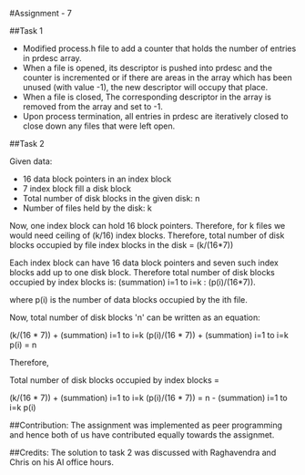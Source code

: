 #Assignment - 7

##Task 1
* Modified process.h file to add a counter that holds the number of entries in prdesc array.
* When a file is opened, its descriptor is pushed into prdesc and the counter is incremented or if there are areas in the array which has been unused (with value -1), the new descriptor will occupy that place.
* When a file is closed, The corresponding descriptor in the array is removed from the array and set to -1.
* Upon process termination, all entries in prdesc are iteratively closed to close down any files that were left open.

##Task 2

Given data:
  * 16 data block pointers in an index block
  * 7 index block fill a disk block
  * Total number of disk blocks in the given disk: n
  * Number of files held by the disk: k

Now, one index block can hold 16 block pointers. Therefore, for k files we would need ceiling of (k/16) index blocks.
Therefore, total number of disk blocks occupied by file index blocks in the disk = (k/(16*7))

Each index block can have 16 data block pointers and seven such index blocks add up to one disk block. Therefore total number of disk blocks occupied by index blocks is: (summation) i=1 to i=k : (p(i)/(16*7)).

 where p(i) is the number of data blocks occupied by the ith file.

Now, total number of disk blocks 'n' can be written as an equation:


(k/(16 * 7)) + (summation) i=1 to i=k (p(i)/(16 * 7)) + (summation) i=1 to i=k p(i) = n




Therefore,

Total number of disk blocks occupied by index blocks = 

(k/(16 * 7)) + (summation) i=1 to i=k (p(i)/(16 * 7)) = n - (summation) i=1 to i=k p(i)


##Contribution:
The assignment was implemented as peer programming and hence both of us have contributed equally towards the assignmet.

##Credits: 
The solution to task 2 was discussed with Raghavendra and Chris on his AI office hours.








